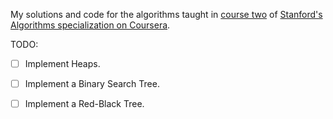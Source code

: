 My solutions and code for the algorithms taught in [course two](https://www.coursera.org/learn/algorithms-graphs-data-structures)
of [Stanford's Algorithms specialization on Coursera](https://www.coursera.org/specializations/algorithms).

TODO:
- [ ] Implement Heaps.
- [ ] Implement a Binary Search Tree.
- [ ] Implement a Red-Black Tree.

